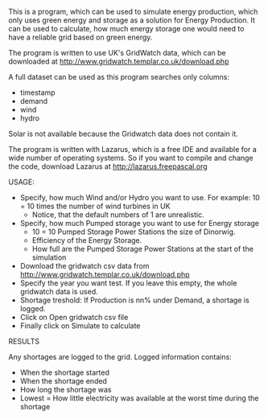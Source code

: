 This is a program, which can be used to simulate energy production, which only uses green energy and storage as a solution for Energy Production. It can be used to calculate, how much energy storage one would need to have a reliable grid based on green energy.

The program is written to use UK's GridWatch data, which can be downloaded at http://www.gridwatch.templar.co.uk/download.php

A full dataset can be used as this program searches only columns:
- timestamp
- demand
- wind
- hydro

Solar is not available because the Gridwatch data does not contain it.

The program is written with Lazarus, which is a free IDE and available for a wide number of operating systems. So if you want to compile and change the code, download Lazarus at http://lazarus.freepascal.org

USAGE:

- Specify, how much Wind and/or Hydro you want to use. For example: 10 = 10 times the number of wind turbines in UK
  - Notice, that the default numbers of 1 are unrealistic.
- Specify, how much Pumped storage you want to use for Energy storage
  - 10 = 10 Pumped Storage Power Stations the size of Dinorwig.
  - Efficiency of the Energy Storage.
  - How full are the Pumped Storage Power Stations at the start of the simulation
- Download the gridwatch csv data from http://www.gridwatch.templar.co.uk/download.php
- Specify the year you want test. If you leave this empty, the whole gridwatch data is used.
- Shortage treshold: If Production is nn% under Demand, a shortage is logged.
- Click on Open gridwatch csv file
- Finally click on Simulate to calculate

RESULTS

Any shortages are logged to the grid. Logged information contains:
- When the shortage started
- When the shortage ended
- How long the shortage was
- Lowest = How little electricity was available at the worst time during the shortage

